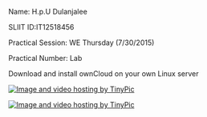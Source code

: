 
Name: H.p.U Dulanjalee

SLIIT ID:IT12518456

Practical Session: WE Thursday (7/30/2015)

Practical Number: Lab 


Download and install ownCloud on your own Linux server

<a href="http://tinypic.com?ref=jqkdar" target="_blank"><img src="http://i60.tinypic.com/jqkdar.jpg" border="0" alt="Image and video hosting by TinyPic"></a>

<a href="http://tinypic.com?ref=20qx9bm" target="_blank"><img src="http://i58.tinypic.com/20qx9bm.jpg" border="0" alt="Image and video hosting by TinyPic"></a>


